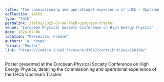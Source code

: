 ```yaml
---
title: "The commissioning and operational experience of LHCb — Upstream Tracker"
collection: talks
type: "Talk"
permalink: /talks/2025-07-06-lhcb-upstream-tracker
venue: "European Physical Society Conference on High Energy Physics"
date: 2025-07-06
location: "Marseille, France"
authors: "W. Krupa"
format: "Poster"
link: "https://indico.in2p3.fr/event/33627/contributions/156100/"
---
```

Poster presented at the European Physical Society Conference on High Energy Physics, detailing the commissioning and operational experience of the LHCb Upstream Tracker.

